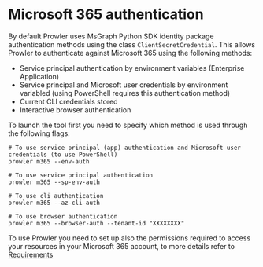 # Microsoft 365 authentication

By default Prowler uses MsGraph Python SDK identity package authentication methods using the class `ClientSecretCredential`.
This allows Prowler to authenticate against Microsoft 365 using the following methods:

- Service principal authentication by environment variables (Enterprise Application)
- Service principal and Microsoft user credentials by environment variabled (using PowerShell requires this authentication method)
- Current CLI credentials stored
- Interactive browser authentication


To launch the tool first you need to specify which method is used through the following flags:

```console
# To use service principal (app) authentication and Microsoft user credentials (to use PowerShell)
prowler m365 --env-auth

# To use service principal authentication
prowler m365 --sp-env-auth

# To use cli authentication
prowler m365 --az-cli-auth

# To use browser authentication
prowler m365 --browser-auth --tenant-id "XXXXXXXX"
```

To use Prowler you need to set up also the permissions required to access your resources in your Microsoft 365 account, to more details refer to [Requirements](../../getting-started/requirements.md)
